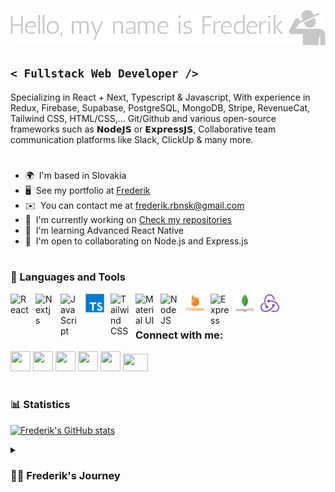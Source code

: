 [![Header](https://github.com/frdrk00/frdrk00/blob/main/hello-my-name-is-frederik-low-resolution-logo-color-on-transparent-background.png?raw=true "Header")](https://github.com/frdrk00)

**<h2 align="left">`< Fullstack Web Developer />`</h2>**

Specializing in React + Next, Typescript & Javascript, 
With experience in Redux, Firebase, Supabase, PostgreSQL, MongoDB, Stripe, RevenueCat, Tailwind CSS, HTML/CSS,...
Git/Github and various open-source frameworks such as 𝗡𝗼𝗱𝗲𝗝𝗦 or 𝗘𝘅𝗽𝗿𝗲𝘀𝘀𝗝𝗦,
Collaborative team communication platforms like Slack, ClickUp & many more.

#

* 🌍  I'm based in Slovakia
* 🖥️  See my portfolio at [Frederik](http://portfolio-frdrk00.vercel.app/)
* ✉️  You can contact me at [frederik.rbnsk@gmail.com](mailto:frederik.rbnsk@gmail.com)
* 🚀  I'm currently working on [Check my repositories](http://github.com/frdrk00?tab=repositories/)
* 🧠  I'm learning Advanced React Native
* 🤝  I'm open to collaborating on Node.js and Express.js

#

### 🧰 Languages and Tools
<img align="left" alt="React" width="30" style="padding-right:10px;" src="https://cdn.jsdelivr.net/gh/devicons/devicon/icons/react/react-original.svg" />
<img align="left" alt="Nextjs" width="30" style="padding-right:10px;" 
     src="https://raw.githubusercontent.com/danielcranney/readme-generator/main/public/icons/skills/nextjs-colored.svg" />
<img align="left" alt="JavaScript" width="30" style="padding-right:10px;" src="https://cdn.jsdelivr.net/gh/devicons/devicon/icons/javascript/javascript-plain.svg" />
<img align="left" alt="TypeScript" width="30" style="padding-right:10px;" 
     src="https://raw.githubusercontent.com/devicons/devicon/v2.15.1/icons/typescript/typescript-original.svg" />
<img align="left" alt="Tailwind CSS" width="30" style="padding-right:10px;"      
     src="https://raw.githubusercontent.com/danielcranney/readme-generator/main/public/icons/skills/tailwindcss-colored.svg" />
<img align="left" alt="Material UI" width="30" style="padding-right:10px;"      
     src="https://raw.githubusercontent.com/danielcranney/readme-generator/main/public/icons/skills/materialui-colored.svg" />
<img align="left" alt="NodeJS" width="30" style="padding-right:10px;" src="https://cdn.jsdelivr.net/gh/devicons/devicon/icons/nodejs/nodejs-original.svg" />
<img align="left" alt="Firebase" width="30" style="padding-right:10px;" 
     src="https://raw.githubusercontent.com/devicons/devicon/v2.15.1/icons/firebase/firebase-plain-wordmark.svg" />
<img align="left" alt="Express" width="30" style="padding-right:10px;"
     src="https://raw.githubusercontent.com/danielcranney/readme-generator/main/public/icons/skills/express-colored.svg" />
<img align="left" alt="MongoDB" width="30" style="padding-right:10px;" 
     src="https://raw.githubusercontent.com/devicons/devicon/v2.15.1/icons/mongodb/mongodb-original-wordmark.svg" />
<img align="left" alt="Redux" width="30" style="padding-right:10px;" 
     src="https://raw.githubusercontent.com/devicons/devicon/v2.15.1/icons/redux/redux-original.svg" />
<br />

#

<h3 align="left">Connect with me:</h3>
<p align="left"> <a href="https://discord.com/users/523213617089216532" target="_blank" rel="noreferrer"><img src="https://raw.githubusercontent.com/danielcranney/readme-generator/main/public/icons/socials/discord.svg" width="32" height="32" /></a> <a href="https://www.facebook.com/freddy.fisher" target="_blank" rel="noreferrer"><img src="https://raw.githubusercontent.com/danielcranney/readme-generator/main/public/icons/socials/facebook.svg" width="32" height="32" /></a> <a href="https://www.github.com/frdrk00" target="_blank" rel="noreferrer"><img src="https://raw.githubusercontent.com/danielcranney/readme-generator/main/public/icons/socials/github.svg" width="32" height="32" /></a> <a href="https://www.linkedin.com/in/frederik-rbnsk" target="_blank" rel="noreferrer"><img src="https://raw.githubusercontent.com/danielcranney/readme-generator/main/public/icons/socials/linkedin.svg" width="32" height="32" /></a> <a href="https://www.twitter.com/Freeeeeeddy" target="_blank" rel="noreferrer"><img src="https://raw.githubusercontent.com/danielcranney/readme-generator/main/public/icons/socials/twitter.svg" width="32" height="32" /></a> <a href="frederik.rbnsk@gmail.com" target="_blank" rel="noreferrer"><img src="https://upload.wikimedia.org/wikipedia/commons/thumb/7/7e/Gmail_icon_%282020%29.svg/512px-Gmail_icon_%282020%29.svg.png?20221017173631" width="40" height="28" /></a></p>

#

<h3 align="left">📊 Statistics</h3>

<a href="http://www.github.com/frdrk00"><img src="https://github-readme-stats.vercel.app/api?username=frdrk00&show_icons=true&hide=&count_private=true&title_color=0891b2&text_color=ffffff&icon_color=0891b2&bg_color=1c1917&hide_border=true&show_icons=true" alt="Frederik's GitHub stats" /></a>

<details>
 <summary><h3>👨‍💻 Frederik's Journey</h3></summary>
   I am a 27-year-old Slovakian who discovered a new passion in life. It is programming and learning new technologies.

   This flexible online job offers me the freedom and time to code, to which I am devoting most of my energy, as I see great importance in this skill.

   I would love to meet new ambitious people in the coding field with whom we can move forward and create something significant together.


<!---
frdrk00/frdrk00 is a ✨ special ✨ repository because its `README.md` (this file) appears on your GitHub profile.
You can click the Preview link to take a look at your changes.
- 👋 Hi, I’m @frdrk00
- 👀 I’m interested in ...
- 🌱 I’m currently learning ...
- 💞️ I’m looking to collaborate on ...
- 📫 How to reach me ...
--->
